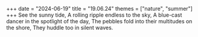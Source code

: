 +++
date = "2024-06-19"
title = "19.06.24"
themes = ["nature", "summer"]
+++
See the sunny tide,
A rolling ripple endless to the sky,
A blue-cast dancer in the spotlight of the day,
The pebbles fold into their multitudes on the shore,
They huddle too in silent waves.
